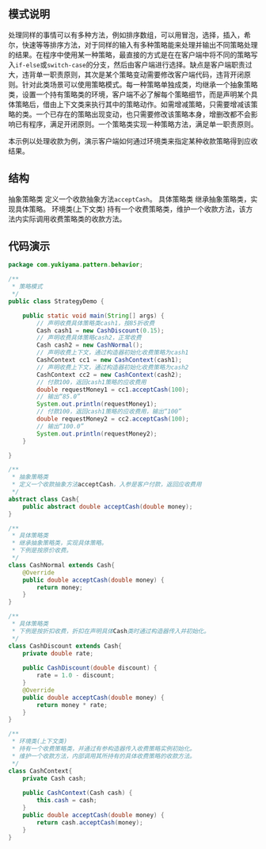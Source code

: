 ## 模式说明
处理同样的事情可以有多种方法，例如排序数组，可以用冒泡，选择，插入，希尔，快速等等排序方法，对于同样的输入有多种策略能来处理并输出不同策略处理的结果。在程序中使用某一种策略，最直接的方式是在在客户端中将不同的策略写入`if-else`或`switch-case`的分支，然后由客户端进行选择。缺点是客户端职责过大，违背单一职责原则，其次是某个策略变动需要修改客户端代码，违背开闭原则。针对此类场景可以使用策略模式。每一种策略单独成类，均继承一个抽象策略类，设置一个持有策略类的环境，客户端不必了解每个策略细节，而是声明某个具体策略后，借由上下文类来执行其中的策略动作。如需增减策略，只需要增减该策略的类。一个已存在的策略出现变动，也只需要修改该策略本身，增删改都不会影响已有程序，满足开闭原则。一个策略类实现一种策略方法，满足单一职责原则。
​

本示例以处理收款为例，演示客户端如何通过环境类来指定某种收款策略得到应收结果。
​

## 结构
抽象策略类
  定义一个收款抽象方法`acceptCash`。
具体策略类
  继承抽象策略类，实现具体策略。
环境类(上下文类)
  持有一个收费策略类，维护一个收款方法，该方法内实际调用收费策略类的收款方法。
​

## 代码演示
```java
package com.yukiyama.pattern.behavior;

/**
 * 策略模式
 */
public class StrategyDemo {

    public static void main(String[] args) {
        // 声明收费具体策略类cash1，按85折收费
        Cash cash1 = new CashDiscount(0.15);
        // 声明收费具体策略cash2，正常收费
        Cash cash2 = new CashNormal();
        // 声明收费上下文，通过构造器初始化收费策略为cash1
        CashContext cc1 = new CashContext(cash1);
        // 声明收费上下文，通过构造器初始化收费策略为cash2
        CashContext cc2 = new CashContext(cash2);
        // 付款100，返回cash1策略的应收费用
        double requestMoney1 = cc1.acceptCash(100);
        // 输出“85.0”
        System.out.println(requestMoney1);
        // 付款100，返回cash1策略的应收费用，输出“100”
        double requestMoney2 = cc2.acceptCash(100);
        // 输出“100.0”
        System.out.println(requestMoney2);
    }

}

/**
 * 抽象策略类
 * 定义一个收款抽象方法acceptCash，入参是客户付款，返回应收费用
 */
abstract class Cash{
    public abstract double acceptCash(double money);
}

/**
 * 具体策略类
 * 继承抽象策略类，实现具体策略。
 * 下例是按原价收费。
 */
class CashNormal extends Cash{
    @Override
    public double acceptCash(double money) {
        return money;
    }
}

/**
 * 具体策略类
 * 下例是按折扣收费，折扣在声明具体Cash类时通过构造器传入并初始化。
 */
class CashDiscount extends Cash{
    private double rate;
    
    public CashDiscount(double discount) {
        rate = 1.0 - discount;
    }
    @Override
    public double acceptCash(double money) {
        return money * rate;
    }
}

/**
 * 环境类(上下文类)
 * 持有一个收费策略类，并通过有参构造器传入收费策略实例初始化。
 * 维护一个收款方法，内部调用其所持有的具体收费策略的收款方法。
 */
class CashContext{
    private Cash cash;
    
    public CashContext(Cash cash) {
        this.cash = cash;
    }
    public double acceptCash(double money) {
        return cash.acceptCash(money);
    }
}
```
